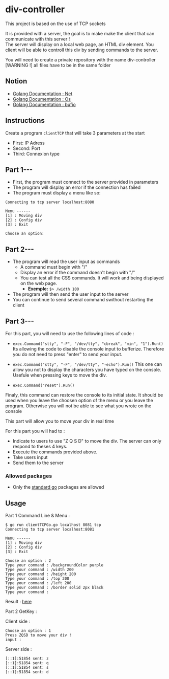 # div-controller
This project is based on the use of TCP sockets

It is provided with a server, the goal is to make make the client that can communicate with this server !  
The server will display on a local web page, an HTML div element. You client will be able to controll this div by sending commands to the server.

You will need to create a private repository with the name div-controller  
[WARNING !] all files have to be in the same folder

## Notion

* [Golang Documentation : Net](https://pkg.go.dev/net)
* [Golang Documentation : Os](https://pkg.go.dev/os)
* [Golang Documentation : bufio](https://pkg.go.dev/bufio)

## Instructions

Create a program `clientTCP` that will take 3 parameters at the start
* First: IP Adress
* Second: Port
* Third: Connexion type

## Part 1---
* First, the program must connect to the server provided in parameters
* The program will display an error if the connection has failed
* The program must display a menu like so:
```
Connecting to tcp server localhost:8080

Menu ------
[1] : Moving div
[2] : Config div
[3] : Exit

Choose an option:
```

## Part 2---
* The program will read the user input as commands
  * A command must begin with "/"
  * Display an error if the command doesn't begin with "/"
  * You can test all the CSS commands. It will work and being displayed on the web page.
    - **Exemple:** `$> /width 100` 
* The program will then send the user input to the server
* You can continue to send several command swithout restarting the client

## Part 3---
For this part, you will need to use the following lines of code :  

* `exec.Command("stty", "-F", "/dev/tty", "cbreak", "min", "1").Run()`
Its allowing the code to disable the console input to bufferize. Therefore you do not need to press "enter" to send your input.

* `exec.Command("stty", "-F", "/dev/tty", "-echo").Run()`
This one can allow you not to display the characters you have typed on the console. Usefule when pressing keys to move the div.

* `exec.Command("reset").Run()`

Finaly, this command can restore the console to its initial state. It should be used when you leave the choosen option of the menu or you leave the program. Otherwise you will not be able to see what you wrote on the console

This part will allow you to move your div in real time

For this part you will had to :
* Indicate to users to use "Z Q S D" to move the div. The server can only respond to theses 4 keys.
* Execute the commands provided above.
* Take users input
* Send them to the server

### Allowed packages
* Only the [standard go](https://pkg.go.dev/std) packages are allowed

## Usage

Part 1 Command Line & Menu : 

    $ go run clientTCPGo.go localhost 8081 tcp
    Connecting to tcp server localhost:8081
    
    Menu ------
    [1] : Moving div
    [2] : Config div
    [3] : Exit
 
    Choose an option : 2
    Type your command : /backgroundColor purple
    Type your command : /width 200
    Type your command : /height 200
    Type your command : /top 200
    Type your command : /left 200
    Type your command : /border solid 2px black
    Type your command :

Result : [here](https://i.imgur.com/ERBwGDW.png)

Part 2 GetKey : 

Client side :

    Choose an option : 1
    Press ZQSD to move your div !
    input :

Server side : 

    [::1]:51854 sent: z
    [::1]:51854 sent: q
    [::1]:51854 sent: s
    [::1]:51854 sent: d






    

